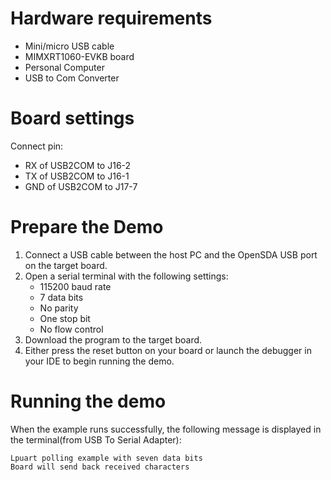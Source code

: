 Hardware requirements
=====================
- Mini/micro USB cable
- MIMXRT1060-EVKB board
- Personal Computer
- USB to Com Converter

Board settings
============
Connect pin:
- RX of USB2COM to J16-2
- TX of USB2COM to J16-1
- GND of USB2COM to J17-7

Prepare the Demo
===============
1.  Connect a USB cable between the host PC and the OpenSDA USB port on the target board.
2.  Open a serial terminal with the following settings:
    - 115200 baud rate
    - 7 data bits
    - No parity
    - One stop bit
    - No flow control
3.  Download the program to the target board.
4.  Either press the reset button on your board or launch the debugger in your IDE to begin running the demo.

Running the demo
===============
When the example runs successfully, the following message is displayed in the terminal(from USB To Serial Adapter):

~~~~~~~~~~~~~~~~~~~~~~~~~~~~~~~~~~~~~~~~~
Lpuart polling example with seven data bits
Board will send back received characters
~~~~~~~~~~~~~~~~~~~~~~~~~~~~~~~~~~~~~~~~~

